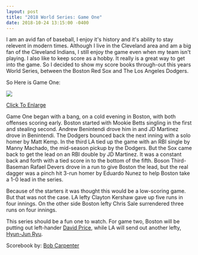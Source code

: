 ```yaml
---
layout: post
title: "2018 World Series: Game One"
date: 2018-10-24 13:15:00 -0400
---
```

I am an avid fan of baseball, I enjoy it's history and it's ability to stay relevent in modern times. Although I live in the Cleveland area and am a big fan of the Cleveland Indians, I still enjoy the game even when my team isn't playing. I also like to keep score as a hobby. It really is a great way to get into the game. So I decided to show my score books through-out this years World Series, between the Boston Red Sox and The Los Angeles Dodgers.

So Here is Game One:

<img src="{{ site.url }}/{% link img/2018ws-gm-one.jpg %}">

<a href="{{ site.url }}/{% link img/2018ws-gm-one.jpg %}" target="_blank">Click To Enlarge</a>

Game One began with a bang, on a cold evening in Boston, with both offenses scoring early. Boston started with Mookie Betts singling in the first and stealing second. Andrew Benintendi drove him in and JD Martinez drove in Benintendi. The Dodgers bounced back the next inning with a solo homer by Matt Kemp. In the third LA tied up the game with an RBI single by Manny Machado, the mid-season pickup by the Dodgers. But the Sox came back to get the lead on an RBI double by JD Martinez. It was a constant back and forth with a tied score in to the bottom of the fifth. Boson Third-Baseman Rafael Devers drove in a run to give Boston the lead, but the real dagger was a pinch hit 3-run homer by Eduardo Nunez to help Boston take a 1-0 lead in the series.

Because of the starters it was thought this would be a low-scoring game. But that was not the case. LA lefty Clayton Kershaw gave up five runs in four innings. On the other side Boston lefty Chris Sale surrendered three runs on four innings.

This series should be a fun one to watch. For game two, Boston will be putting out left-hander [David Price](https://www.mlb.com/player/david-price-456034?stats=career-p-pitching-mlb), while LA will send out another lefty, [Hyun-Jun Ryu](https://www.mlb.com/player/hyun-jin-ryu-547943?stats=career-p-pitching-mlb).

Scorebook by: [Bob Carpenter](https://www.bcscorebook.com/)
